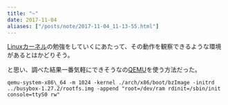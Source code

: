 ```yaml
---
title: "~"
date: 2017-11-04
aliases: ["/posts/note/2017-11-04_11-13-55.html"]
---
```


[Linux](http://d.hatena.ne.jp/keyword/Linux)[カーネル](http://d.hatena.ne.jp/keyword/%A5%AB%A1%BC%A5%CD%A5%EB)の勉強をしていくにあたって、その動作を観察できるような環境があるとはかどりそう。

と思い、調べた結果一番気軽にできそうなの[QEMU](http://d.hatena.ne.jp/keyword/QEMU)を使う方法だった。

    qemu-system-x86\_64 -m 1024 -kernel ./arch/x86/boot/bzImage -initrd ../busybox-1.27.2/rootfs.img -append "root=/dev/ram rdinit=/sbin/init console=ttyS0 rw"

